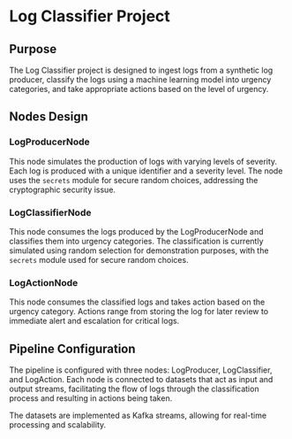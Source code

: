 # Log Classifier Project

## Purpose
The Log Classifier project is designed to ingest logs from a synthetic log producer, classify the logs using a machine learning model into urgency categories, and take appropriate actions based on the level of urgency.

## Nodes Design

### LogProducerNode
This node simulates the production of logs with varying levels of severity. Each log is produced with a unique identifier and a severity level. The node uses the `secrets` module for secure random choices, addressing the cryptographic security issue.

### LogClassifierNode
This node consumes the logs produced by the LogProducerNode and classifies them into urgency categories. The classification is currently simulated using random selection for demonstration purposes, with the `secrets` module used for secure random choices.

### LogActionNode
This node consumes the classified logs and takes action based on the urgency category. Actions range from storing the log for later review to immediate alert and escalation for critical logs.

## Pipeline Configuration
The pipeline is configured with three nodes: LogProducer, LogClassifier, and LogAction. Each node is connected to datasets that act as input and output streams, facilitating the flow of logs through the classification process and resulting in actions being taken.

The datasets are implemented as Kafka streams, allowing for real-time processing and scalability.
